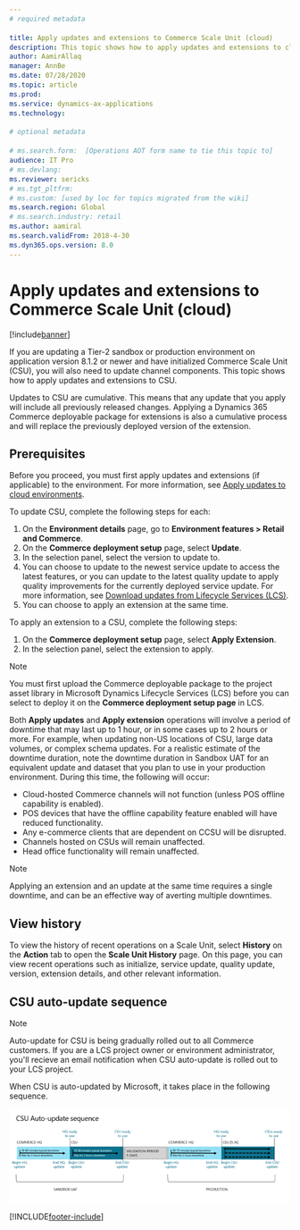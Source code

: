 ```yaml
---
# required metadata

title: Apply updates and extensions to Commerce Scale Unit (cloud)
description: This topic shows how to apply updates and extensions to cloud-hosted Commerce channel components.
author: AamirAllaq
manager: AnnBe
ms.date: 07/28/2020
ms.topic: article
ms.prod: 
ms.service: dynamics-ax-applications
ms.technology: 

# optional metadata

# ms.search.form:  [Operations AOT form name to tie this topic to]
audience: IT Pro
# ms.devlang: 
ms.reviewer: sericks
# ms.tgt_pltfrm: 
# ms.custom: [used by loc for topics migrated from the wiki]
ms.search.region: Global
# ms.search.industry: retail
ms.author: aamiral
ms.search.validFrom: 2018-4-30 
ms.dyn365.ops.version: 8.0 
---
```



# Apply updates and extensions to Commerce Scale Unit (cloud)

[!include[banner](../includes/banner.md)]

If you are updating a Tier-2 sandbox or production environment on application version 8.1.2 or newer and have initialized Commerce Scale Unit (CSU), you will also need to update channel components. This topic shows how to apply updates and extensions to CSU.

Updates to CSU are cumulative. This means that any update that you apply will include all previously released changes. Applying a Dynamics 365 Commerce deployable package for extensions is also a cumulative process and will replace the previously deployed version of the extension.

## Prerequisites

Before you proceed, you must first apply updates and extensions (if applicable) to the environment. For more information, see [Apply updates to cloud environments](apply-deployable-package-system.md).

To update CSU, complete the following steps for each:

1. On the **Environment details** page, go to **Environment features > Retail and Commerce**.
2. On the **Commerce deployment setup** page, select **Update**.
3. In the selection panel, select the version to update to.
4. You can choose to update to the newest service update to access the latest features, or you can update to the latest quality update to apply quality improvements for the currently deployed service update. For more information, see [Download updates from Lifecycle Services (LCS)](../migration-upgrade/download-hotfix-lcs.md).
5. You can choose to apply an extension at the same time. 

To apply an extension to a CSU, complete the following steps:

1. On the **Commerce deployment setup** page, select **Apply Extension**.
2. In the selection panel, select the extension to apply.

> [!NOTE]
> You must first upload the Commerce deployable package to the project asset library in Microsoft Dynamics Lifecycle Services (LCS) before you can select to deploy it on the **Commerce deployment setup page** in LCS.

Both **Apply updates** and **Apply extension** operations will involve a period of downtime that may last up to 1 hour, or in some cases up to 2 hours or more. For example, when updating non-US locations of CSU, large data volumes, or complex schema updates. For a realistic estimate of the downtime duration, note the downtime duration in Sandbox UAT for an equivalent update and dataset that you plan to use in your production environment. During this time, the following will occur:

- Cloud-hosted Commerce channels will not function (unless POS offline capability is enabled).
- POS devices that have the offline capability feature enabled will have reduced functionality.
- Any e-commerce clients that are dependent on CCSU will be disrupted.
- Channels hosted on CSUs will remain unaffected.
- Head office functionality will remain unaffected.

> [!NOTE]
> Applying an extension and an update at the same time requires a single downtime, and can be an effective way of averting multiple downtimes.

## View history
To view the history of recent operations on a Scale Unit, select **History** on the **Action** tab to open the **Scale Unit History** page. On this page, you can view recent operations such as initialize, service update, quality update, version, extension details, and other relevant information.

## CSU auto-update sequence

> [!NOTE]
> Auto-update for CSU is being gradually rolled out to all Commerce customers. If you are a LCS project owner or environment administrator, you'll recieve an email notification when CSU auto-update is rolled out to your LCS project.

When CSU is auto-updated by Microsoft, it takes place in the following sequence.

![CSU auto-update sequence](./media/CSU-auto-update-timeline.png)




[!INCLUDE[footer-include](../../../includes/footer-banner.md)]